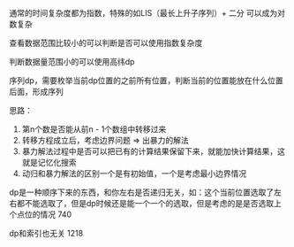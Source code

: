 通常的时间复杂度都为指数，特殊的如LIS（最长上升子序列）+ 二分 可以成为对数复杂

查看数据范围比较小的可以判断是否可以使用指数复杂度

判断数据量范围小的可以使用高纬dp

序列dp，需要枚举当前dp位置的之前所有位置，判断当前的位置能放在什么位置后面，形成序列

思路：
1. 第n个数是否能从前n - 1个数组中转移过来
2. 转移方程成立后，考虑边界问题 => 出暴力的解法
3. 暴力解法过程中是否可以把已有的计算结果保留下来，就能加快计算结果，这就是记忆化搜索
4. 动归和暴力解法的区别一个是有初始值，一个是考虑最小边界情况

dp是一种顺序下来的东西，和你左右是否递归无关，如：这个当前位置选取了左右都不能选取了，但是dp时候还是能一个一个的选取，但是考虑的是是否选取上个点位的情况 740

dp和索引也无关 1218



